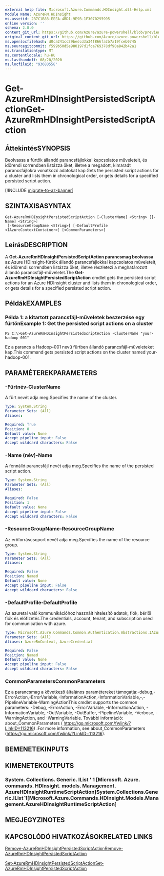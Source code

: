 ```yaml
---
external help file: Microsoft.Azure.Commands.HDInsight.dll-Help.xml
Module Name: AzureRM.HDInsight
ms.assetid: 2B7C1B83-EEEA-4BD1-9E9B-1F3070295995
online version: ''
schema: 2.0.0
content_git_url: https://github.com/Azure/azure-powershell/blob/preview/src/ResourceManager/HDInsight/Commands.HDInsight/help/Get-AzureRmHDInsightPersistedScriptAction.md
original_content_git_url: https://github.com/Azure/azure-powershell/blob/preview/src/ResourceManager/HDInsight/Commands.HDInsight/help/Get-AzureRmHDInsightPersistedScriptAction.md
ms.openlocfilehash: d0ca241cc29bedcd3a34f866fa2b7a19fceb0745
ms.sourcegitcommit: f599b50d5e980197d1fca769378df90a842b42a1
ms.translationtype: MT
ms.contentlocale: hu-HU
ms.lasthandoff: 08/20/2020
ms.locfileid: "93680558"
---
```

# <span data-ttu-id="e6209-101">Get-AzureRmHDInsightPersistedScriptAction</span><span class="sxs-lookup"><span data-stu-id="e6209-101">Get-AzureRmHDInsightPersistedScriptAction</span></span>

## <span data-ttu-id="e6209-102">Áttekintés</span><span class="sxs-lookup"><span data-stu-id="e6209-102">SYNOPSIS</span></span>
<span data-ttu-id="e6209-103">Beolvassa a fürtök állandó parancsfájlokkal kapcsolatos műveleteit, és időrendi sorrendben listázza őket, illetve a megadott, kimaradt parancsfájlokra vonatkozó adatokat kap.</span><span class="sxs-lookup"><span data-stu-id="e6209-103">Gets the persisted script actions for a cluster and lists them in chronological order, or gets details for a specified persisted script action.</span></span>

[!INCLUDE [migrate-to-az-banner](../../includes/migrate-to-az-banner.md)]

## <span data-ttu-id="e6209-104">SZINTAXISA</span><span class="sxs-lookup"><span data-stu-id="e6209-104">SYNTAX</span></span>

```
Get-AzureRmHDInsightPersistedScriptAction [-ClusterName] <String> [[-Name] <String>]
 [-ResourceGroupName <String>] [-DefaultProfile <IAzureContextContainer>] [<CommonParameters>]
```

## <span data-ttu-id="e6209-105">Leírás</span><span class="sxs-lookup"><span data-stu-id="e6209-105">DESCRIPTION</span></span>
<span data-ttu-id="e6209-106">A **Get-AzureRmHDInsightPersistedScriptAction parancsmag beolvassa** az Azure HDInsight-fürtök állandó parancsfájlokkal kapcsolatos műveleteit, és időrendi sorrendben listázza őket, illetve részletezi a meghatározott állandó parancsfájl-műveletet.</span><span class="sxs-lookup"><span data-stu-id="e6209-106">The **Get-AzureRmHDInsightPersistedScriptAction** cmdlet gets the persisted script actions for an Azure HDInsight cluster and lists them in chronological order, or gets details for a specified persisted script action.</span></span>

## <span data-ttu-id="e6209-107">Példák</span><span class="sxs-lookup"><span data-stu-id="e6209-107">EXAMPLES</span></span>

### <span data-ttu-id="e6209-108">Példa 1: a kitartott parancsfájl-műveletek beszerzése egy fürtön</span><span class="sxs-lookup"><span data-stu-id="e6209-108">Example 1: Get the persisted script actions on a cluster</span></span>
```
PS C:\>Get-AzureRmHDInsightPersistedScriptAction -ClusterName "your-hadoop-001"
```

<span data-ttu-id="e6209-109">Ez a parancs a Hadoop-001 nevű fürtben állandó parancsfájl-műveleteket kap.</span><span class="sxs-lookup"><span data-stu-id="e6209-109">This command gets persisted script actions on the cluster named your-hadoop-001.</span></span>

## <span data-ttu-id="e6209-110">PARAMÉTEREK</span><span class="sxs-lookup"><span data-stu-id="e6209-110">PARAMETERS</span></span>

### <span data-ttu-id="e6209-111">-Fürtnév</span><span class="sxs-lookup"><span data-stu-id="e6209-111">-ClusterName</span></span>
<span data-ttu-id="e6209-112">A fürt nevét adja meg.</span><span class="sxs-lookup"><span data-stu-id="e6209-112">Specifies the name of the cluster.</span></span>

```yaml
Type: System.String
Parameter Sets: (All)
Aliases: 

Required: True
Position: 0
Default value: None
Accept pipeline input: False
Accept wildcard characters: False
```

### <span data-ttu-id="e6209-113">-Name (név)</span><span class="sxs-lookup"><span data-stu-id="e6209-113">-Name</span></span>
<span data-ttu-id="e6209-114">A fennálló parancsfájl nevét adja meg.</span><span class="sxs-lookup"><span data-stu-id="e6209-114">Specifies the name of the persisted script action.</span></span>

```yaml
Type: System.String
Parameter Sets: (All)
Aliases: 

Required: False
Position: 1
Default value: None
Accept pipeline input: False
Accept wildcard characters: False
```

### <span data-ttu-id="e6209-115">-ResourceGroupName</span><span class="sxs-lookup"><span data-stu-id="e6209-115">-ResourceGroupName</span></span>
<span data-ttu-id="e6209-116">Az erőforráscsoport nevét adja meg.</span><span class="sxs-lookup"><span data-stu-id="e6209-116">Specifies the name of the resource group.</span></span>

```yaml
Type: System.String
Parameter Sets: (All)
Aliases: 

Required: False
Position: Named
Default value: None
Accept pipeline input: False
Accept wildcard characters: False
```

### <span data-ttu-id="e6209-117">-DefaultProfile</span><span class="sxs-lookup"><span data-stu-id="e6209-117">-DefaultProfile</span></span>
<span data-ttu-id="e6209-118">Az azuretal való kommunikációhoz használt hitelesítő adatok, fiók, bérlői fiók és előfizetés.</span><span class="sxs-lookup"><span data-stu-id="e6209-118">The credentials, account, tenant, and subscription used for communication with azure.</span></span>

```yaml
Type: Microsoft.Azure.Commands.Common.Authentication.Abstractions.IAzureContextContainer
Parameter Sets: (All)
Aliases: AzureRmContext, AzureCredential

Required: False
Position: Named
Default value: None
Accept pipeline input: False
Accept wildcard characters: False
```

### <span data-ttu-id="e6209-119">CommonParameters</span><span class="sxs-lookup"><span data-stu-id="e6209-119">CommonParameters</span></span>
<span data-ttu-id="e6209-120">Ez a parancsmag a következő általános paramétereket támogatja:-debug,-ErrorAction,-ErrorVariable,-InformationAction,-InformationVariable,-,-PipelineVariable-WarningAction</span><span class="sxs-lookup"><span data-stu-id="e6209-120">This cmdlet supports the common parameters: -Debug, -ErrorAction, -ErrorVariable, -InformationAction, -InformationVariable, -OutVariable, -OutBuffer, -PipelineVariable, -Verbose, -WarningAction, and -WarningVariable.</span></span> <span data-ttu-id="e6209-121">További információ: about_CommonParameters ( https://go.microsoft.com/fwlink/?LinkID=113216) .</span><span class="sxs-lookup"><span data-stu-id="e6209-121">For more information, see about_CommonParameters (https://go.microsoft.com/fwlink/?LinkID=113216).</span></span>

## <span data-ttu-id="e6209-122">BEMENETEK</span><span class="sxs-lookup"><span data-stu-id="e6209-122">INPUTS</span></span>

## <span data-ttu-id="e6209-123">KIMENETEK</span><span class="sxs-lookup"><span data-stu-id="e6209-123">OUTPUTS</span></span>

### <span data-ttu-id="e6209-124">System. Collections. Generic. IList ' 1 [Microsoft. Azure. commands. HDInsight. models. Management. AzureHDInsightRuntimeScriptAction]</span><span class="sxs-lookup"><span data-stu-id="e6209-124">System.Collections.Generic.IList\`1[Microsoft.Azure.Commands.HDInsight.Models.Management.AzureHDInsightRuntimeScriptAction]</span></span>

## <span data-ttu-id="e6209-125">MEGJEGYZI</span><span class="sxs-lookup"><span data-stu-id="e6209-125">NOTES</span></span>

## <span data-ttu-id="e6209-126">KAPCSOLÓDÓ HIVATKOZÁSOK</span><span class="sxs-lookup"><span data-stu-id="e6209-126">RELATED LINKS</span></span>

[<span data-ttu-id="e6209-127">Remove-AzureRmHDInsightPersistedScriptAction</span><span class="sxs-lookup"><span data-stu-id="e6209-127">Remove-AzureRmHDInsightPersistedScriptAction</span></span>](./Remove-AzureRmHDInsightPersistedScriptAction.md)

[<span data-ttu-id="e6209-128">Set-AzureRmHDInsightPersistedScriptAction</span><span class="sxs-lookup"><span data-stu-id="e6209-128">Set-AzureRmHDInsightPersistedScriptAction</span></span>](./Set-AzureRmHDInsightPersistedScriptAction.md)


